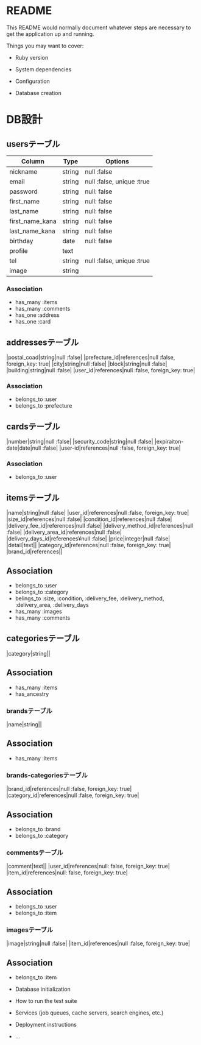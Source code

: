 # README

This README would normally document whatever steps are necessary to get the
application up and running.

Things you may want to cover:

* Ruby version

* System dependencies

* Configuration

* Database creation

# DB設計
## usersテーブル
|Column|Type|Options|
|------|----|-------|
|nickname|string|null :false|
|email|string|null :false, unique :true|
|password|string|null: false|
|first_name|string|null: false|
|last_name|string|null: false|
|first_name_kana|string|null: false|
|last_name_kana|string|null: false|
|birthday|date|null: false|
|profile|text||
|tel|string|null :false, unique :true|
|image|string||

### Association
- has_many :items
- has_many :comments
- has_one :address
- has_one :card

## addressesテーブル
|postal_coad|string|null :false|
|prefecture_id|references|null :false, foreign_key: true|
|city|string|null :false|
|block|string|null :false|
|building|string|null :false|
|user_id|references|null :false, foreign_key: true|

### Association
- belongs_to :user
- belongs_to :prefecture

## cardsテーブル
|number|string|null :false|
|security_code|string|null :false|
|expiraiton-date|date|null :false|
|user-id|references|null :false, foreign_key: true|

### Association
- belongs_to :user

## itemsテーブル
|name|string|null :false|
|user_id|references|null :false, foreign_key: true|
|size_id|references|null :false|
|condition_id|references|null :false|
|delivery_fee_id|references|null :false|
|delivery_method_id|references|null :false|
|delivery_area_id|references|null :false|
|delivery_days_id|references¥null :false|
|price|integer|null :false|
|detail|text||
|category_id|references|null :false, foreign_key: true|
|brand_id|references||

## Association
- belongs_to :user
- belongs_to :category
- belings_to :size, :condition, :delivery_fee, :delivery_method, :delivery_area, :delivery_days
- has_many :images
- has_many :comments

## categoriesテーブル
|category|string||

## Association
- has_many :items
- has_ancestry

### brandsテーブル
|name|string||

## Association
- has_many :items

### brands-categoriesテーブル
|brand_id|references|null :false, foreign_key: true|
|category_id|references|null :false, foreign_key: true|

## Association
- belongs_to :brand
- belongs_to :category

### commentsテーブル
|comment|text||
|user_id|references|null: false, foreign_key: true|
|item_id|references|null: false, foreign_key: true|

## Association
- belongs_to :user
- belongs_to :item


### imagesテーブル
|image|string|null :false|
|item_id|references|null :false, foreign_key: true|

## Association
- belongs_to :item

* Database initialization

* How to run the test suite

* Services (job queues, cache servers, search engines, etc.)

* Deployment instructions

* ...
